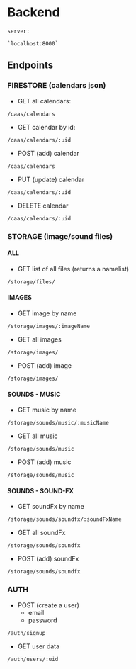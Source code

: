 # Backend

```shell
server:

`localhost:8000`
```

## Endpoints

### FIRESTORE (calendars json)

- GET all calendars:

`/caas/calendars`

- GET calendar by id:

`/caas/calendars/:uid`

- POST (add) calendar

`/caas/calendars`

- PUT (update) calendar

`/caas/calendars/:uid`

- DELETE calendar

`/caas/calendars/:uid`

### STORAGE (image/sound files)

#### ALL

- GET list of all files (returns a namelist)

`/storage/files/`

#### IMAGES

- GET image by name

`/storage/images/:imageName`

- GET all images

`/storage/images/`

- POST (add) image

`/storage/images/`

#### SOUNDS - MUSIC

- GET music by name

`/storage/sounds/music/:musicName`

- GET all music

`/storage/sounds/music`

- POST (add) music

`/storage/sounds/music`

#### SOUNDS - SOUND-FX

- GET soundFx by name

`/storage/sounds/soundfx/:soundFxName`

- GET all soundFx

`/storage/sounds/soundfx`

- POST (add) soundFx

`/storage/sounds/soundfx`

### AUTH

- POST (create a user)
  - email
  - password

`/auth/signup`

- GET user data

`/auth/users/:uid`
